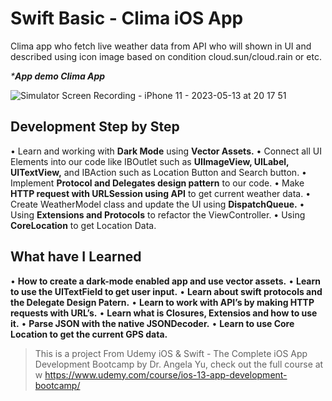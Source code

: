 # Swift Basic - Clima iOS App
Clima app who fetch live weather data from API who will shown in UI and described using icon image based on condition cloud.sun/cloud.rain or etc. 

_***App demo Clima App**_

![Simulator Screen Recording - iPhone 11 - 2023-05-13 at 20 17 51](https://github.com/Surya221299/Swift-Basic-Clima-iOS-App/assets/60531747/7769d812-93f0-4479-bafd-8272f31eac52)

## **Development Step by Step**
•	Learn and working with **Dark Mode** using **Vector Assets.**
•	Connect all UI Elements into our code like IBOutlet such as **UIImageView, UILabel, UITextView,** and IBAction such as Location Button and Search button.
•	Implement **Protocol and Delegates design pattern** to our code.
•	Make **HTTP request with URLSession using API** to get current weather data.
•	Create WeatherModel class and update the UI using **DispatchQueue.**
•	Using **Extensions and Protocols** to refactor the ViewController.
•	Using **CoreLocation** to get Location Data.

## **What have I Learned**
•	**How to create a dark-mode enabled app and use vector assets.**
•	**Learn to use the UITextField to get user input.**
•	**Learn about swift protocols and the Delegate Design Patern.**
•	**Learn to work with API’s by making HTTP requests with URL’s.**
•	**Learn what is Closures, Extensios and how to use it.**
•	**Parse JSON with the native JSONDecoder.**
•	**Learn to use Core Location to get the current GPS data.**

>This is a project From Udemy iOS & Swift - The Complete iOS App Development Bootcamp by Dr. Angela Yu, check out the full course at w https://www.udemy.com/course/ios-13-app-development-bootcamp/
